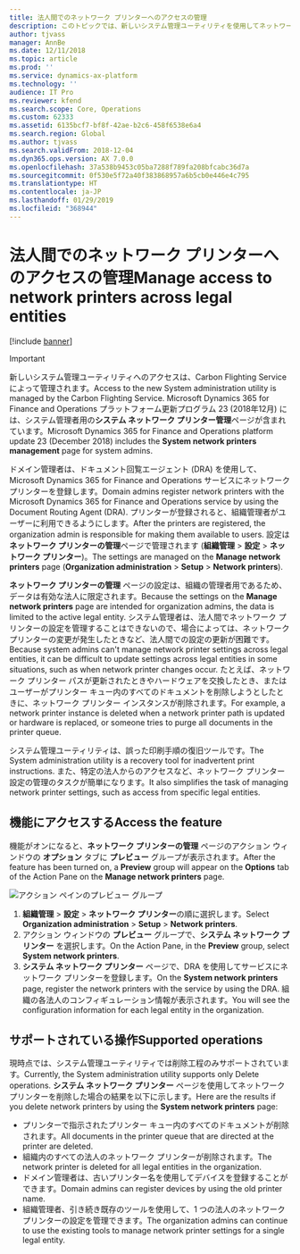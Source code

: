 ```yaml
---
title: 法人間でのネットワーク プリンターへのアクセスの管理
description: このトピックでは、新しいシステム管理ユーティリティを使用してネットワーク プリンターを設定する方法に関する情報が提供されます。
author: tjvass
manager: AnnBe
ms.date: 12/11/2018
ms.topic: article
ms.prod: ''
ms.service: dynamics-ax-platform
ms.technology: ''
audience: IT Pro
ms.reviewer: kfend
ms.search.scope: Core, Operations
ms.custom: 62333
ms.assetid: 6135bcf7-bf8f-42ae-b2c6-458f6538e6a4
ms.search.region: Global
ms.author: tjvass
ms.search.validFrom: 2018-12-04
ms.dyn365.ops.version: AX 7.0.0
ms.openlocfilehash: 37a538b9453c05ba7288f789fa208bfcabc36d7a
ms.sourcegitcommit: 0f530e5f72a40f383868957a6b5cb0e446e4c795
ms.translationtype: HT
ms.contentlocale: ja-JP
ms.lasthandoff: 01/29/2019
ms.locfileid: "368944"
---
```

# <a name="manage-access-to-network-printers-across-legal-entities"></a><span data-ttu-id="5219e-103">法人間でのネットワーク プリンターへのアクセスの管理</span><span class="sxs-lookup"><span data-stu-id="5219e-103">Manage access to network printers across legal entities</span></span>

[!include [banner](../includes/banner.md)]

> [!IMPORTANT]
> <span data-ttu-id="5219e-104">新しいシステム管理ユーティリティへのアクセスは、Carbon Flighting Service によって管理されます。</span><span class="sxs-lookup"><span data-stu-id="5219e-104">Access to the new System administration utility is managed by the Carbon Flighting Service.</span></span> <span data-ttu-id="5219e-105">Microsoft Dynamics 365 for Finance and Operations プラットフォーム更新プログラム 23 (2018年12月) には、システム管理者用の**システム ネットワーク プリンター管理**ページが含まれています。</span><span class="sxs-lookup"><span data-stu-id="5219e-105">Microsoft Dynamics 365 for Finance and Operations platform update 23 (December 2018) includes the **System network printers management** page for system admins.</span></span>

<span data-ttu-id="5219e-106">ドメイン管理者は、ドキュメント回覧エージェント (DRA) を使用して、Microsoft Dynamics 365 for Finance and Operations サービスにネットワーク プリンターを登録します。</span><span class="sxs-lookup"><span data-stu-id="5219e-106">Domain admins register network printers with the Microsoft Dynamics 365 for Finance and Operations service by using the Document Routing Agent (DRA).</span></span> <span data-ttu-id="5219e-107">プリンターが登録されると、組織管理者がユーザーに利用できるようにします。</span><span class="sxs-lookup"><span data-stu-id="5219e-107">After the printers are registered, the organization admin is responsible for making them available to users.</span></span> <span data-ttu-id="5219e-108">設定は **ネットワーク プリンターの管理**ページで管理されます (**組織管理** \> **設定** \> **ネットワーク プリンター**)。</span><span class="sxs-lookup"><span data-stu-id="5219e-108">The settings are managed on the **Manage network printers** page (**Organization administration** \> **Setup** \> **Network printers**).</span></span>

<span data-ttu-id="5219e-109">**ネットワーク プリンターの管理** ページの設定は、組織の管理者用であるため、データは有効な法人に限定されます。</span><span class="sxs-lookup"><span data-stu-id="5219e-109">Because the settings on the **Manage network printers** page are intended for organization admins, the data is limited to the active legal entity.</span></span> <span data-ttu-id="5219e-110">システム管理者は、法人間でネットワーク プリンターの設定を管理することはできないので、場合によっては、ネットワーク プリンターの変更が発生したときなど、法人間での設定の更新が困難です。</span><span class="sxs-lookup"><span data-stu-id="5219e-110">Because system admins can't manage network printer settings across legal entities, it can be difficult to update settings across legal entities in some situations, such as when network printer changes occur.</span></span> <span data-ttu-id="5219e-111">たとえば、ネットワーク プリンター パスが更新されたときやハードウェアを交換したとき、またはユーザーがプリンター キュー内のすべてのドキュメントを削除しようとしたときに、ネットワーク プリンター インスタンスが削除されます。</span><span class="sxs-lookup"><span data-stu-id="5219e-111">For example, a network printer instance is deleted when a network printer path is updated or hardware is replaced, or someone tries to purge all documents in the printer queue.</span></span>

<span data-ttu-id="5219e-112">システム管理ユーティリティは、誤った印刷手順の復旧ツールです。</span><span class="sxs-lookup"><span data-stu-id="5219e-112">The System administration utility is a recovery tool for inadvertent print instructions.</span></span> <span data-ttu-id="5219e-113">また、特定の法人からのアクセスなど、ネットワーク プリンター設定の管理のタスクが簡単になります。</span><span class="sxs-lookup"><span data-stu-id="5219e-113">It also simplifies the task of managing network printer settings, such as access from specific legal entities.</span></span>

## <a name="access-the-feature"></a><span data-ttu-id="5219e-114">機能にアクセスする</span><span class="sxs-lookup"><span data-stu-id="5219e-114">Access the feature</span></span>
<span data-ttu-id="5219e-115">機能がオンになると、**ネットワーク プリンターの管理** ページのアクション ウィンドウの **オプション** タブに **プレビュー** グループが表示されます。</span><span class="sxs-lookup"><span data-stu-id="5219e-115">After the feature has been turned on, a **Preview** group will appear on the **Options** tab of the Action Pane on the **Manage network printers** page.</span></span>

![アクション ペインのプレビュー グループ](./media/network-printer-01.png)

1. <span data-ttu-id="5219e-117">**組織管理** > **設定** > **ネットワーク プリンター**の順に選択します。</span><span class="sxs-lookup"><span data-stu-id="5219e-117">Select **Organization administration** > **Setup** > **Network printers**.</span></span>
2. <span data-ttu-id="5219e-118">アクション ウィンドウの **プレビュー** グループで、**システム ネットワーク プリンター** を選択します。</span><span class="sxs-lookup"><span data-stu-id="5219e-118">On the Action Pane, in the **Preview** group, select **System network printers**.</span></span>
3. <span data-ttu-id="5219e-119">**システム ネットワーク プリンター** ページで、DRA を使用してサービスにネットワーク プリンターを登録します。</span><span class="sxs-lookup"><span data-stu-id="5219e-119">On the **System network printers** page, register the network printers with the service by using the DRA.</span></span> <span data-ttu-id="5219e-120">組織の各法人のコンフィギュレーション情報が表示されます。</span><span class="sxs-lookup"><span data-stu-id="5219e-120">You will see the configuration information for each legal entity in the organization.</span></span>

## <a name="supported-operations"></a><span data-ttu-id="5219e-121">サポートされている操作</span><span class="sxs-lookup"><span data-stu-id="5219e-121">Supported operations</span></span>
<span data-ttu-id="5219e-122">現時点では、システム管理ユーティリティでは削除工程のみサポートされています。</span><span class="sxs-lookup"><span data-stu-id="5219e-122">Currently, the System administration utility supports only Delete operations.</span></span> <span data-ttu-id="5219e-123">**システム ネットワーク プリンター** ページを使用してネットワーク プリンターを削除した場合の結果を以下に示します。</span><span class="sxs-lookup"><span data-stu-id="5219e-123">Here are the results if you delete network printers by using the **System network printers** page:</span></span>

- <span data-ttu-id="5219e-124">プリンターで指示されたプリンター キュー内のすべてのドキュメントが削除されます。</span><span class="sxs-lookup"><span data-stu-id="5219e-124">All documents in the printer queue that are directed at the printer are deleted.</span></span>
- <span data-ttu-id="5219e-125">組織内のすべての法人のネットワーク プリンターが削除されます。</span><span class="sxs-lookup"><span data-stu-id="5219e-125">The network printer is deleted for all legal entities in the organization.</span></span>
- <span data-ttu-id="5219e-126">ドメイン管理者は、古いプリンター名を使用してデバイスを登録することができます。</span><span class="sxs-lookup"><span data-stu-id="5219e-126">Domain admins can register devices by using the old printer name.</span></span>
- <span data-ttu-id="5219e-127">組織管理者、引き続き既存のツールを使用して、1 つの法人のネットワーク プリンターの設定を管理できます。</span><span class="sxs-lookup"><span data-stu-id="5219e-127">The organization admins can continue to use the existing tools to manage network printer settings for a single legal entity.</span></span>
